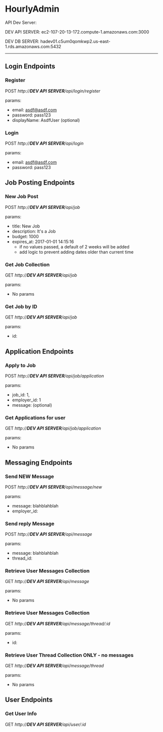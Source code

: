 # HourlyAdmin

API Dev Server:

DEV API SERVER: ec2-107-20-13-172.compute-1.amazonaws.com:3000

DEV DB SERVER: hadev01.c5um0qomkwp2.us-east-1.rds.amazonaws.com:5432

---

## Login Endpoints

### Register

POST _http://**DEV API SERVER**/api/login/register_

params:
* email: asdf@asdf.com
* password: pass123
* displayName: AsdfUser (optional)

### Login

POST _http://**DEV API SERVER**/api/login_

params:
* email: asdf@asdf.com
* password: pass123

## Job Posting Endpoints

### New Job Post

POST _http://**DEV API SERVER**/api/job_

params:
* title: New Job
* description: It's a Job
* budget: 1000
* expires_at: 2017-01-01 14:15:16
  - if no values passed, a default of 2 weeks will be added
  - add logic to prevent adding dates older than current time

###  Get Job Collection

GET _http://**DEV API SERVER**/api/job_

params:
* No params

### Get Job by ID

GET _http://**DEV API SERVER**/api/job_

params:
* id: <integer id>

## Application Endpoints

### Apply to Job

POST _http://**DEV API SERVER**/api/job/application_

params:
* job_id: 1,
* employer_id: 1
* message: <insert message here> (optional)

### Get Applications for user

GET _http://**DEV API SERVER**/api/job/application_

params:
* No params

## Messaging Endpoints

### Send NEW Message

POST _http://**DEV API SERVER**/api/message/new_

params:
 * message: blahblahblah
 * employer_id: <user id>

### Send reply Message

POST _http://**DEV API SERVER**/api/message_

params:
 * message: blahblahblah
 * thread_id: <thread id>

### Retrieve User Messages Collection

GET _http://**DEV API SERVER**/api/message_

params:
 * No params

### Retrieve User Messages Collection

GET _http://**DEV API SERVER**/api/message/thread/:id_

params:
 * id: <thread id>

### Retrieve User Thread Collection ONLY - no messages

GET _http://**DEV API SERVER**/api/message/thread_

params:
 * No params

## User Endpoints

### Get User Info

GET _http://**DEV API SERVER**/api/user/:id_

